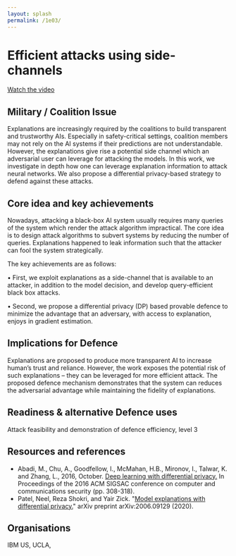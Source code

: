 ```yaml
---
layout: splash
permalink: /1e03/
---
```


# Efficient attacks using side-channels

[Watch the video](https://ibm.box.com/v/Showcase-1e03-video)

## Military / Coalition Issue
Explanations are increasingly required by the coalitions to build transparent and trustworthy AIs. Especially in safety-critical settings, coalition members may not rely on the AI systems if their predictions are not understandable. However, the explanations give rise a potential side channel which an adversarial user can leverage for attacking the models. In this work, we investigate in depth how one can leverage explanation information to attack neural networks. We also propose a differential privacy-based strategy to defend against these attacks. 

## Core idea and key achievements
Nowadays, attacking a black-box AI system usually requires many queries of the system which render the attack algorithm impractical. The core idea is to design attack algorithms to subvert systems by reducing the number of queries. Explanations happened to leak information such that the attacker can fool the system strategically.

The key achievements are as follows:

•	First, we exploit explanations as a side-channel that is available to an attacker, in addition to the model decision, and develop query-efficient black box attacks. 

•	Second, we propose a differential privacy (DP) based provable defence to minimize the advantage that an adversary, with access to explanation, enjoys in gradient estimation.


## Implications for Defence
Explanations are proposed to produce more transparent AI to increase human’s trust and reliance. However, the work exposes the potential risk of such explanations – they can be leveraged for more efficient attack. The proposed defence mechanism demonstrates that the system can reduces the adversarial advantage while maintaining the fidelity of explanations.

## Readiness & alternative Defence uses
Attack feasibility and demonstration of defence efficiency, level 3

<!-- ![image info](/dais/achievements/images/1a02_figure1.jpg) -->

## Resources and references
* Abadi, M., Chu, A., Goodfellow, I., McMahan, H.B., Mironov, I., Talwar, K. and Zhang, L., 2016, October. [Deep learning with differential privacy.](https://arxiv.org/abs/1607.00133) In Proceedings of the 2016 ACM SIGSAC conference on computer and communications security (pp. 308-318).
* Patel, Neel, Reza Shokri, and Yair Zick. "[Model explanations with differential privacy.](https://arxiv.org/abs/2006.09129)" arXiv preprint arXiv:2006.09129 (2020).


## Organisations
IBM US, UCLA, 


